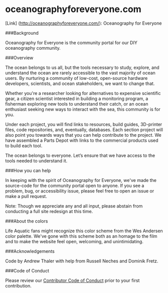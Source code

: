 # oceanographyforeveryone.com

[Link] (http://oceanographyforeveryone.com/): Oceanography for Everyone

###Background

Oceanography for Everyone is the community portal for our DIY oceanography community. 

###Overview

The ocean belongs to us all, but the tools necessary to study, explore, and understand the ocean are rarely accessible to the vast majority of ocean users. By nurturing a community of low-cost, open-source hardware developers, scientists, and ocean stakeholders, we want to change that.

Whether you're a researcher looking for alternatives to expensive scientific gear, a citizen scientist interested in building a monitoring program, a fisherman exploring new tools to understand their catch, or an ocean enthusiast seeking new ways to interact with the sea, this community is for you.

Under each project, you will find links to resources, build guides, 3D-printer files, code repositories, and, eventually, databases. Each section project will also point you towards ways that you can help contribute to the project. We have assembled a Parts Depot with links to the commercial products used to build each tool.

The ocean belongs to everyone. Let’s ensure that we have access to the tools needed to understand it.

###How you can help

In keeping with the spirit of Oceanography for Everyone, we've made the source-code for the community portal open to anyone. If you see a problem, bug, or accessibility issue, please feel free to open an issue or make a pull request.

Note: Though we appreciate any and all input, please abstain from conducting a full site redesign at this time. 

###About the colors

Life Aquatic fans might recognize this color scheme from the Wes Andersen color palette. We've gone with this scheme both as an homage to the film and to make the website feel open, welcoming, and unintimidating. 

###Acknowledgements

Code by Andrew Thaler with help from Russell Neches and Dominik Fretz. 

###Code of Conduct

Please review our [Contributor Code of Conduct](https://github.com/OceanographyforEveryone/oceanographyforeveryone.com/blob/master/CODE_OF_CONDUCT.md) prior to your first contribution. 
